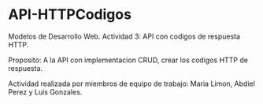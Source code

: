 # API-HTTPCodigos
Modelos de Desarrollo Web. Actividad 3: API con codigos de respuesta HTTP.

Proposito:
A la API con implementacion CRUD, crear los codigos HTTP de respuesta.

Actividad realizada por miembros de equipo de trabajo: Maria Limon, Abdiel Perez y Luis Gonzales.

